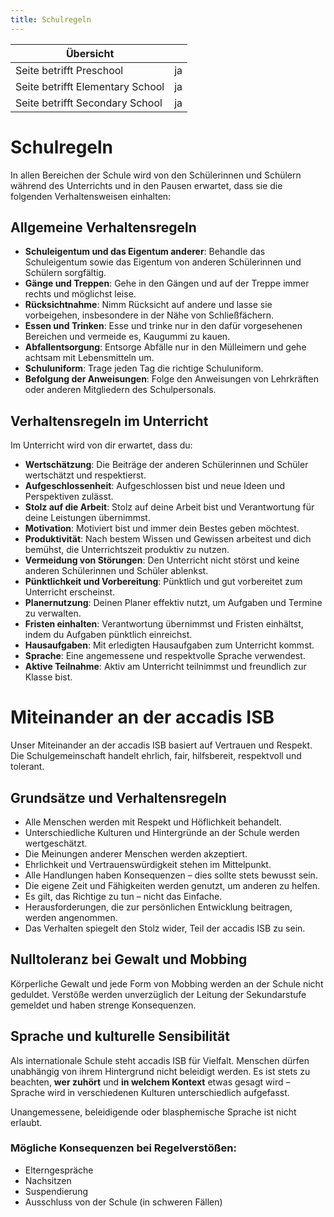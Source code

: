 ```yaml
---
title: Schulregeln
---
```

| Übersicht | |
| --- | --- |
| Seite betrifft Preschool | ja |
| Seite betrifft Elementary School | ja |
| Seite betrifft Secondary School | ja |

# Schulregeln

In allen Bereichen der Schule wird von den Schülerinnen und Schülern während des Unterrichts und in den Pausen erwartet, dass sie die folgenden Verhaltensweisen einhalten:

## Allgemeine Verhaltensregeln

- **Schuleigentum und das Eigentum anderer**: Behandle das Schuleigentum sowie das Eigentum von anderen Schülerinnen und Schülern sorgfältig.
- **Gänge und Treppen**: Gehe in den Gängen und auf der Treppe immer rechts und möglichst leise.
- **Rücksichtnahme**: Nimm Rücksicht auf andere und lasse sie vorbeigehen, insbesondere in der Nähe von Schließfächern.
- **Essen und Trinken**: Esse und trinke nur in den dafür vorgesehenen Bereichen und vermeide es, Kaugummi zu kauen.
- **Abfallentsorgung**: Entsorge Abfälle nur in den Mülleimern und gehe achtsam mit Lebensmitteln um.
- **Schuluniform**: Trage jeden Tag die richtige Schuluniform.
- **Befolgung der Anweisungen**: Folge den Anweisungen von Lehrkräften oder anderen Mitgliedern des Schulpersonals.

## Verhaltensregeln im Unterricht

Im Unterricht wird von dir erwartet, dass du:

- **Wertschätzung**: Die Beiträge der anderen Schülerinnen und Schüler wertschätzt und respektierst.
- **Aufgeschlossenheit**: Aufgeschlossen bist und neue Ideen und Perspektiven zulässt.
- **Stolz auf die Arbeit**: Stolz auf deine Arbeit bist und Verantwortung für deine Leistungen übernimmst.
- **Motivation**: Motiviert bist und immer dein Bestes geben möchtest.
- **Produktivität**: Nach bestem Wissen und Gewissen arbeitest und dich bemühst, die Unterrichtszeit produktiv zu nutzen.
- **Vermeidung von Störungen**: Den Unterricht nicht störst und keine anderen Schülerinnen und Schüler ablenkst.
- **Pünktlichkeit und Vorbereitung**: Pünktlich und gut vorbereitet zum Unterricht erscheinst.
- **Planernutzung**: Deinen Planer effektiv nutzt, um Aufgaben und Termine zu verwalten.
- **Fristen einhalten**: Verantwortung übernimmst und Fristen einhältst, indem du Aufgaben pünktlich einreichst.
- **Hausaufgaben**: Mit erledigten Hausaufgaben zum Unterricht kommst.
- **Sprache**: Eine angemessene und respektvolle Sprache verwendest.
- **Aktive Teilnahme**: Aktiv am Unterricht teilnimmst und freundlich zur Klasse bist.


# Miteinander an der accadis ISB

Unser Miteinander an der accadis ISB basiert auf Vertrauen und Respekt. Die Schulgemeinschaft handelt ehrlich, fair, hilfsbereit, respektvoll und tolerant.

## Grundsätze und Verhaltensregeln

- Alle Menschen werden mit Respekt und Höflichkeit behandelt.
- Unterschiedliche Kulturen und Hintergründe an der Schule werden wertgeschätzt.
- Die Meinungen anderer Menschen werden akzeptiert.
- Ehrlichkeit und Vertrauenswürdigkeit stehen im Mittelpunkt.
- Alle Handlungen haben Konsequenzen – dies sollte stets bewusst sein.
- Die eigene Zeit und Fähigkeiten werden genutzt, um anderen zu helfen.
- Es gilt, das Richtige zu tun – nicht das Einfache.
- Herausforderungen, die zur persönlichen Entwicklung beitragen, werden angenommen.
- Das Verhalten spiegelt den Stolz wider, Teil der accadis ISB zu sein.

## Nulltoleranz bei Gewalt und Mobbing

Körperliche Gewalt und jede Form von Mobbing werden an der Schule nicht geduldet. Verstöße werden unverzüglich der Leitung der Sekundarstufe gemeldet und haben strenge Konsequenzen.

## Sprache und kulturelle Sensibilität

Als internationale Schule steht accadis ISB für Vielfalt. Menschen dürfen unabhängig von ihrem Hintergrund nicht beleidigt werden. Es ist stets zu beachten, **wer zuhört** und **in welchem Kontext** etwas gesagt wird – Sprache wird in verschiedenen Kulturen unterschiedlich aufgefasst.

Unangemessene, beleidigende oder blasphemische Sprache ist nicht erlaubt.

### Mögliche Konsequenzen bei Regelverstößen:

- Elterngespräche  
- Nachsitzen  
- Suspendierung  
- Ausschluss von der Schule (in schweren Fällen)
